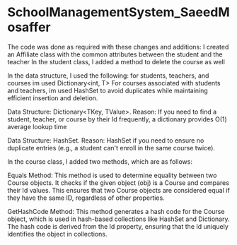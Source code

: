 # SchoolManagementSystem_SaeedMosaffer
The code was done as required with these changes and additions:
I created an Affiliate class with the common attributes between the student and the teacher
In the student class, I added a method to delete the course as well

In the data structure, I used the following:
for students, teachers, and courses im used Dictionary<int, T>
For courses associated with students and teachers, im used HashSet<T> to avoid duplicates while maintaining efficient insertion and deletion.

Data Structure: Dictionary<TKey, TValue>.
Reason: If you need to find a student, teacher, or course by their Id frequently, a dictionary provides O(1) average lookup time

Data Structure: HashSet<T>.
Reason: HashSet<T> if you need to ensure no duplicate entries (e.g., a student can't enroll in the same course twice).

In the course class, I added two methods, which are as follows:

Equals Method:
This method is used to determine equality between two Course objects.
It checks if the given object (obj) is a Course and compares their Id values.
This ensures that two Course objects are considered equal if they have the same ID, regardless of other properties.

GetHashCode Method:
This method generates a hash code for the Course object, which is used in hash-based collections like HashSet and Dictionary.
The hash code is derived from the Id property, ensuring that the Id uniquely identifies the object in collections.
